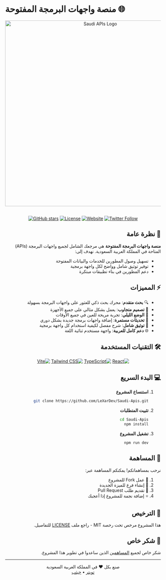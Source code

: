 # منصة واجهات البرمجة المفتوحة 🌐

<div align="center">
  <img src="public/og-image.png" alt="Saudi APIs Logo" width="600px"/>
  <br/>
  <br/>
  
  [![GitHub stars](https://img.shields.io/github/stars/LeXarDev/Saudi-Apis?style=flat-square&logo=github)](https://github.com/LeXarDev/Saudi-Apis/stargazers)
  [![License](https://img.shields.io/badge/License-MIT-green.svg?style=flat-square)](LICENSE)
  [![Website](https://img.shields.io/badge/Website-Live-blue?style=flat-square&logo=vercel)](https://saudi-apis.vercel.app)
  [![Twitter Follow](https://img.shields.io/twitter/follow/LeXarDev?style=flat-square&logo=x&color=black)](https://twitter.com/LeXarDev)
</div>

<div dir="rtl">

## 🚀 نظرة عامة

**منصة واجهات البرمجة المفتوحة** هي مرجعك الشامل لجميع واجهات البرمجة (APIs) المتاحة في المملكة العربية السعودية. نهدف إلى:
- تسهيل وصول المطورين للخدمات والبيانات المفتوحة
- توفير توثيق شامل وواضح لكل واجهة برمجية
- دعم المطورين في بناء تطبيقات مبتكرة

## ⚡ المميزات

- 🔍 **بحث متقدم**: محرك بحث ذكي للعثور على واجهات البرمجة بسهولة
- 📱 **تصميم متجاوب**: يعمل بشكل مثالي على جميع الأجهزة
- 🌙 **الوضع الليلي**: تجربة مريحة للعين في جميع الأوقات
- 🔄 **تحديثات مستمرة**: إضافة واجهات برمجة جديدة بشكل دوري
- 📖 **توثيق شامل**: شرح مفصل لكيفية استخدام كل واجهة برمجية
- 🌐 **دعم كامل للعربية**: واجهة مستخدم ثنائية اللغة

## 🛠 التقنيات المستخدمة

<div align="center">

[![React](https://img.shields.io/badge/React-18.2-61DAFB?style=for-the-badge&logo=react&logoColor=white)](https://reactjs.org/)
[![TypeScript](https://img.shields.io/badge/TypeScript-5.0-3178C6?style=for-the-badge&logo=typescript&logoColor=white)](https://www.typescriptlang.org/)
[![Tailwind CSS](https://img.shields.io/badge/Tailwind-3.3-38B2AC?style=for-the-badge&logo=tailwind-css&logoColor=white)](https://tailwindcss.com/)
[![Vite](https://img.shields.io/badge/Vite-4.0-646CFF?style=for-the-badge&logo=vite&logoColor=white)](https://vitejs.dev/)

</div>

## 💻 البدء السريع

1. **استنساخ المشروع**
   ```bash
   git clone https://github.com/LeXarDev/Saudi-Apis.git
   ```

2. **تثبيت المتطلبات**
   ```bash
   cd Saudi-Apis
   npm install
   ```

3. **تشغيل المشروع**
   ```bash
   npm run dev
   ```

## 🤝 المساهمة

نرحب بمساهماتكم! يمكنكم المساهمة عبر:

1. 🍴 عمل Fork للمشروع
2. 🔧 إنشاء فرع للميزة الجديدة
3. 📝 تقديم طلب Pull Request
4. ⭐ إضافة نجمة للمشروع إذا أعجبك

## 📄 الترخيص

هذا المشروع مرخص تحت رخصة MIT - راجع ملف [LICENSE](LICENSE) للتفاصيل.

## 🌟 شكر خاص

شكر خاص لجميع [المساهمين](https://github.com/LeXarDev/Saudi-Apis/graphs/contributors) الذين ساعدوا في تطوير هذا المشروع.

---

<div align="center">
  <p>
    صنع بكل ❤️ في المملكة العربية السعودية
    <br/>
    <a href="https://twitter.com/LeXarDev">تويتر</a> • <a href="https://github.com/LeXarDev">جيثب</a>
  </p>
</div>

</div>
